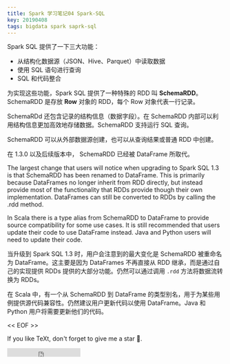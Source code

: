 ```yaml
---
title: Spark 学习笔记04 Spark-SQL
key: 20190408
tags: bigdata spark saprk-sql
---
```


Spark SQL 提供了一下三大功能：

- 从结构化数据源（JSON、Hive、Parquet）中读取数据
- 使用 SQL 语句进行查询
- SQL 和代码整合



<!--more-->

为实现这些功能，Spark SQL 提供了一种特殊的 RDD 叫 **SchemaRDD**。SchemaRDD 是存放 **Row** 对象的 RDD，每个 Row 对象代表一行记录。

SchemaRDd 还包含记录的结构信息（数据字段）。在 SchemaRDD 内部可以利用结构信息更加高效地存储数据。SchemaRDD 支持运行 SQL 查询。

SchemaRDD 可以从外部数据源创建，也可以从查询结果或普通 RDD 中创建。


在 1.3.0 以及后续版本中， SchemaRDD 已经被 DataFrame 所取代。

The largest change that users will notice when upgrading to Spark SQL 1.3 is that SchemaRDD has been renamed to DataFrame. This is primarily because DataFrames no longer inherit from RDD directly, but instead provide most of the functionality that RDDs provide though their own implementation. DataFrames can still be converted to RDDs by calling the .rdd method.

In Scala there is a type alias from SchemaRDD to DataFrame to provide source compatibility for some use cases. It is still recommended that users update their code to use DataFrame instead. Java and Python users will need to update their code.

当升级到 Spark SQL 1.3 时，用户会注意到的最大变化是 SchemaRDD 被重命名为 DataFrame。这主要是因为 DataFrames 不再直接从 RDD 继承，而是通过自己的实现提供 RDDs 提供的大部分功能。仍然可以通过调用 `.rdd` 方法将数据流转换为 RDDs。

在 Scala 中，有一个从 SchemaRDD 到 DataFrame 的类型别名，用于为某些用例提供源代码兼容性。仍然建议用户更新代码以使用 DataFrame。Java 和 Python 用户将需要更新他们的代码。













<< EOF >>

If you like TeXt, don't forget to give me a star :star2:.

<iframe src="https://ghbtns.com/github-btn.html?user=kitian616&repo=jekyll-TeXt-theme&type=star&count=true" frameborder="0" scrolling="0" width="170px" height="20px"></iframe>
